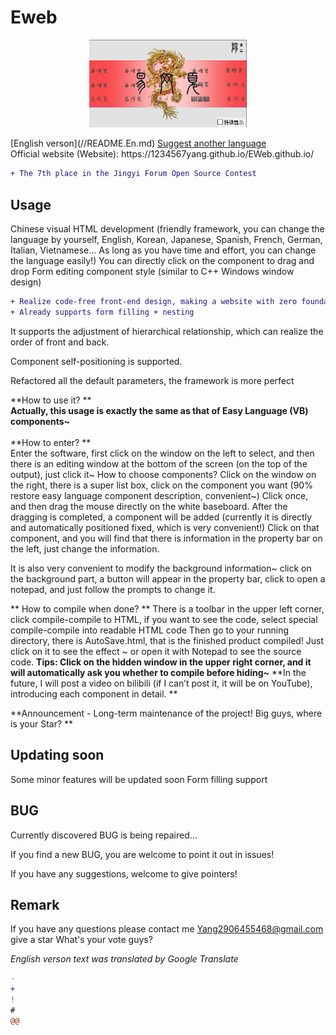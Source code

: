 # Eweb
   <div align="center">
   <p>
       <img width="50%" src="https://github.com/1234567Yang/Eweb/blob/main/%E6%98%93%E7%BD%91%E9%A1%B51.0/photos/LOGO.png">
   </p>
  
   </div>
   <div class = "language_choose">
     [English verson](//README.En.md)
   <a align="center" href="https://github.com/1234567Yang/Eweb/issues">Suggest another language</a>
   </div>
Official website (Website): https://1234567yang.github.io/EWeb.github.io/
<br>


``` diff
+ The 7th place in the Jingyi Forum Open Source Contest
```


## Usage

Chinese visual HTML development (friendly framework, you can change the language by yourself, English, Korean, Japanese, Spanish, French, German, Italian, Vietnamese... As long as you have time and effort, you can change the language easily!)
You can directly click on the component to drag and drop
Form editing component style (similar to C++ Windows window design)
``` diff
+ Realize code-free front-end design, making a website with zero foundation is not a dream
+ Already supports form filling + nesting
```
It supports the adjustment of hierarchical relationship, which can realize the order of front and back.

Component self-positioning is supported.

Refactored all the default parameters, the framework is more perfect


**How to use it? **
<br>
**Actually, this usage is exactly the same as that of Easy Language (VB) components~**
<br><br>
**How to enter? **
<br>
Enter the software, first click on the window on the left to select, and then there is an editing window at the bottom of the screen (on the top of the output), just click it~
How to choose components?
Click on the window on the right, there is a super list box, click on the component you want (90% restore easy language component description, convenient~)
Click once, and then drag the mouse directly on the white baseboard. After the dragging is completed, a component will be added (currently it is directly and automatically positioned fixed, which is very convenient!)
Click on that component, and you will find that there is information in the property bar on the left, just change the information.

It is also very convenient to modify the background information~ click on the background part, a button will appear in the property bar, click to open a notepad, and just follow the prompts to change it.

** How to compile when done? **
There is a toolbar in the upper left corner, click compile-compile to HTML, if you want to see the code, select special compile-compile into readable HTML code
Then go to your running directory, there is AutoSave.html, that is the finished product compiled!
Just click on it to see the effect ~ or open it with Notepad to see the source code.
**Tips: Click on the hidden window in the upper right corner, and it will automatically ask you whether to compile before hiding~**
**In the future, I will post a video on bilibili (if I can’t post it, it will be on YouTube), introducing each component in detail. **

**Announcement - Long-term maintenance of the project! Big guys, where is your Star? **


## Updating soon

Some minor features will be updated soon
Form filling support

## BUG
Currently discovered BUG is being repaired...

If you find a new BUG, you are welcome to point it out in issues!

If you have any suggestions, welcome to give pointers!

## Remark

If you have any questions please contact me Yang2906455468@gmail.com
give a star
What's your vote guys?




*English verson text was translated by Google Translate*
``` diff
-
+
!
#
@@
```
